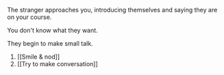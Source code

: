 
The stranger approaches you, introducing themselves and saying they are on your course.

You don't know what they want.

They begin to make small talk.

1. [[Smile & nod]]
2. [[Try to make conversation]]